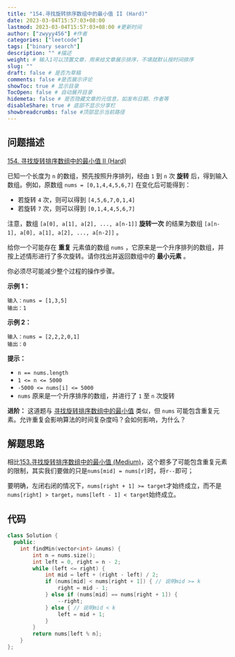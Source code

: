 ```yaml
---
title: "154.寻找旋转排序数组中的最小值 II (Hard)"
date: 2023-03-04T15:57:03+08:00
lastmod: 2023-03-04T15:57:03+08:00 #更新时间
author: ["zwyyy456"] #作者
categories: ["leetcode"]
tags: ["binary search"]
description: "" #描述
weight: # 输入1可以顶置文章，用来给文章展示排序，不填就默认按时间排序
slug: ""
draft: false # 是否为草稿
comments: false #是否展示评论
showToc: true # 显示目录
TocOpen: false # 自动展开目录
hidemeta: false # 是否隐藏文章的元信息，如发布日期、作者等
disableShare: true # 底部不显示分享栏
showbreadcrumbs: false #顶部显示当前路径
---
```

## 问题描述
[154. 寻找旋转排序数组中的最小值 II (Hard)](https://leetcode.cn/problems/find-minimum-in-rotated-sorted-array-ii/)

已知一个长度为 `n` 的数组，预先按照升序排列，经由 `1` 到 `n` 次 **旋转**
后，得到输入数组。例如，原数组 `nums = [0,1,4,4,5,6,7]` 在变化后可能得到：

- 若旋转 `4` 次，则可以得到 `[4,5,6,7,0,1,4]`
- 若旋转 `7` 次，则可以得到 `[0,1,4,4,5,6,7]`

注意，数组 `[a[0], a[1], a[2], ..., a[n-1]]` **旋转一次** 的结果为数组
`[a[n-1], a[0], a[1], a[2], ..., a[n-2]]` 。

给你一个可能存在 **重复** 元素值的数组 `nums`
，它原来是一个升序排列的数组，并按上述情形进行了多次旋转。请你找出并返回数组中的 **最小元素** 。

你必须尽可能减少整个过程的操作步骤。

**示例 1：**

```
输入：nums = [1,3,5]
输出：1

```

**示例 2：**

```
输入：nums = [2,2,2,0,1]
输出：0

```

**提示：**

- `n == nums.length`
- `1 <= n <= 5000`
- `-5000 <= nums[i] <= 5000`
- `nums` 原来是一个升序排序的数组，并进行了 `1` 至 `n` 次旋转

**进阶：** 这道题与
[寻找旋转排序数组中的最小值](https://leetcode-cn.com/problems/find-minimum-in-rotated-sorted-array/description/)
类似，但 `nums` 可能包含重复元素。允许重复会影响算法的时间复杂度吗？会如何影响，为什么？

## 解题思路
相比[153.寻找旋转排序数组中的最小值 (Medium)]()，这个题多了可能包含重复元素的限制，其实我们要做的只是`nums[mid] = nums[r]`时，将`r--`即可；

要明确，左闭右闭的情况下，`nums[right + 1] >= target`才始终成立，而不是`nums[right] > target`，`nums[left - 1] < target`始终成立。

## 代码
```cpp
class Solution {
  public:
    int findMin(vector<int> &nums) {
        int n = nums.size();
        int left = 0, right = n - 2;
        while (left <= right) {
            int mid = left + (right - left) / 2;
            if (nums[mid] < nums[right + 1]) { // 说明mid >= k
                right = mid - 1;
            } else if (nums[mid] == nums[right + 1]) {
                --right;
            } else { // 说明mid < k
                left = mid + 1;
            }
        }
        return nums[left % n];
    }
};
```